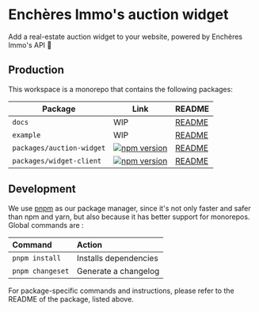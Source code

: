 # Enchères Immo's auction widget

Add a real-estate auction widget to your website, powered by Enchères Immo's API 🚀 

## Production

This workspace is a monorepo that contains the following packages:

| Package                   | Link                                                                                                                                     | README                                        |
| ------------------------- | ---------------------------------------------------------------------------------------------------------------------------------------- | --------------------------------------------- |
| `docs`                    | WIP                                                                                                                                      | [README](./docs/README.md)                    |
| `example`                 | WIP                                                                                                                                      | [README](./example/README.md)                 |
| `packages/auction-widget` | [![npm version](https://badge.fury.io/js/@encheres-immo%2Fauction-widget.svg)](https://badge.fury.io/js/@encheres-immo%2Fauction-widget) | [README](./packages/auction-widget/README.md) |
| `packages/widget-client`  | [![npm version](https://badge.fury.io/js/@encheres-immo%2Fwidget-client.svg)](https://badge.fury.io/js/@encheres-immo%2Fwidget-client)   | [README](./packages/widget-client/README.md)  |

## Development

We use [pnpm](https://pnpm.io/) as our package manager, since it's not only faster and safer than npm and yarn, but also because it has better support for monorepos. Global commands are :

| Command          | Action                |
| :--------------- | :-------------------- |
| `pnpm install`   | Installs dependencies |
| `pnpm changeset` | Generate a changelog  |

For package-specific commands and instructions, please refer to the README of the package, listed above.